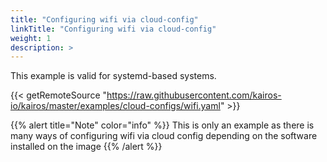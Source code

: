 ```yaml
---
title: "Configuring wifi via cloud-config"
linkTitle: "Configuring wifi via cloud-config"
weight: 1
description: > 
---
```



This example is valid for systemd-based systems.

{{< getRemoteSource "https://raw.githubusercontent.com/kairos-io/kairos/master/examples/cloud-configs/wifi.yaml" >}}


{{% alert title="Note" color="info" %}}
This is only an example as there is many ways of configuring wifi via cloud config depending on the software installed on the image
{{% /alert %}}